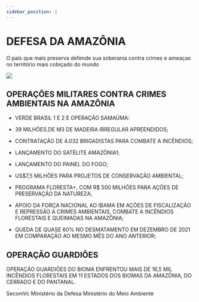 ```yaml
---
sidebar_position: 2
---
```


# DEFESA DA AMAZÔNIA

O país que mais preserva defende sua soberania contra crimes e ameaças no território mais cobiçado do mundo

![ ](/img/defesa-amazonia.jpg) 

## OPERAÇÕES MILITARES CONTRA CRIMES AMBIENTAIS NA AMAZÔNIA

 - VERDE BRASIL 1 E 2 E OPERAÇÃO SAMAÚMA:

 - 39 MILHÕES.DE M3 DE MADEIRA IRREGULAR APREENDIDOS;

 - CONTRATAÇÃO DE 4.032 BRIGADISTAS PARA COMBATE A INCÊNDIOS;

 - LANÇAMENTO DO SATÉLITE AMAZÔNIA1;

 - LANÇAMENTO DO PAINEL DO FOGO;

 - US$7,5 MILHÕES PARA PROJETOS DE CONSERVAÇÃO AMBIENTAL;

 - PROGRAMA FLORESTA+, COM R$ 500 MILHÕES PARA AÇÕES DE PRESERVAÇÃO DA NATUREZA;

 - APOIO DA FORÇA NACIONAL AO IBAMA EM AÇÕES DE FISCALIZAÇÃO E REPRESSÃO A CRIMES AMBIENTAIS, COMBATE A INCÊNDIOS FLORESTAIS E QUEIMADAS NA AMAZÔNIA;

 - QUEDA DE QUASE 60% NO DESMATAMENTO EM DEZEMBRO DE 2021 EM COMPARAÇÃO AO MESMO MÊS DO ANO ANTERIOR;

## OPERAÇÃO GUARDIÕES

OPERAÇÃO GUARDIÕES DO BIOMA ENFRENTOU MAIS DE 16,5 MIL INCÊNDIOS FLORESTAIS EM 11 ESTADOS DOS BIOMAS DA AMAZÔNIA, DO CERRADO E DO PANTANAL.

SecomVc
Ministério da Defesa
Ministério do Meio Ambiente